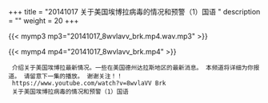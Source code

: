 +++
title = "20141017  关于美国埃博拉病毒的情况和预警（1）国语 "
description = ""
weight = 20
+++

{{< mymp3 mp3="20141017_8wvlavv_brk.mp4.wav.mp3" >}}

{{< mymp4 mp4="20141017_8wvlavv_brk.mp4" >}}

     介绍关于美国埃博拉最新情况。一些在美国德州达拉斯地区的最新消息。 本频道将详细为你报道。 请留意下一集的播放。 谢谢关注！！ 
     https://www.youtube.com/watch?v=8wvlaVV Brk 
     关于美国埃博拉病毒的情况和预警（1）国语 
